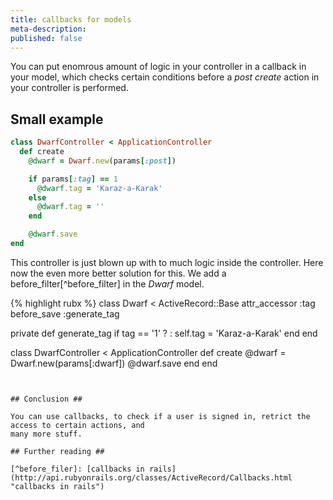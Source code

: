 ```yaml
---
title: callbacks for models
meta-description:
published: false
---
```


You can put enomrous amount of logic in your controller in a callback in your model, which checks
certain conditions before a *post create* action in your controller is performed.


## Small example ##


```ruby
class DwarfController < ApplicationController
  def create
    @dwarf = Dwarf.new(params[:post])

    if params[:tag] == 1
      @dwarf.tag = 'Karaz-a-Karak'
    else
      @dwarf.tag = ''
    end

    @dwarf.save
end
```

This controller is just blown up with to much logic inside the controller. Here now the even more
better solution for this. We add a before_filter[^before_filter] in the *Dwarf* model.

{% highlight rubx %}
class Dwarf < ActiveRecord::Base
  attr_accessor :tag
  before_save :generate_tag

  private
    def generate_tag
      if tag == '1' ? : self.tag = 'Karaz-a-Karak'
    end
end

class DwarfController < ApplicationController
  def create
    @dwarf = Dwarf.new(params[:dwarf])
    @dwarf.save
  end
end
```


## Conclusion ##

You can use callbacks, to check if a user is signed in, retrict the access to certain actions, and
many more stuff.

## Further reading ##

[^before_filer]: [callbacks in rails](http://api.rubyonrails.org/classes/ActiveRecord/Callbacks.html "callbacks in rails")

